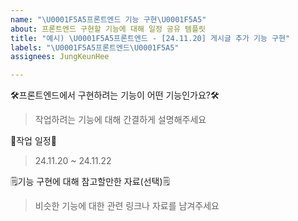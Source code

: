 ```yaml
---
name: "\U0001F5A5️프론트엔드 기능 구현\U0001F5A5️"
about: 프론트엔드 구현할 기능에 대해 일정 공유 템플릿
title: "예시) \U0001F5A5️프론트엔드 - [24.11.20] 게시글 추가 기능 구현"
labels: "\U0001F5A5️프론트엔드\U0001F5A5️"
assignees: JungKeunHee

---
```


🛠️프론트엔드에서 구현하려는 기능이 어떤 기능인가요?🛠️

> 작업하려는 기능에 대해 간결하게 설명해주세요

📅작업 일정📅 

> 24.11.20 ~ 24.11.22

🗒️기능 구현에 대해 참고할만한 자료(선택)🗒️

> 비슷한 기능에 대한 관련 링크나 자료를 남겨주세요
